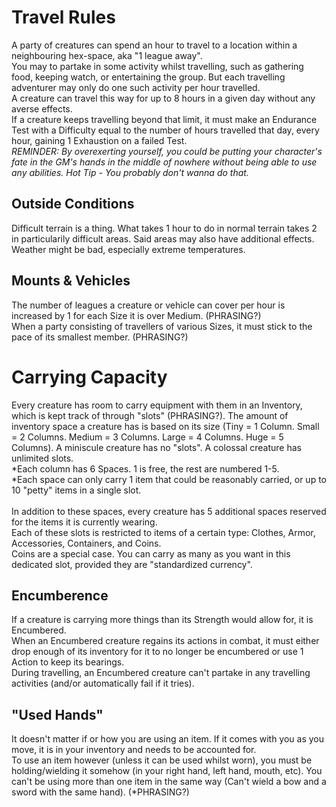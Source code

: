 # Travel Rules 
A party of creatures can spend an hour to travel to a location within a neighbouring hex-space, aka "1 league away". <br>
You may to partake in some activity whilst travelling, such as gathering food, keeping watch, or entertaining the group. But each travelling adventurer may only do one such activity per hour travelled. <br>
A creature can travel this way for up to 8 hours in a given day without any averse effects. <br>
If a creature keeps travelling beyond that limit, it must make an Endurance Test with a Difficulty equal to the number of hours travelled that day, every hour, gaining 1 Exhaustion on a failed Test. <br>
*REMINDER: By overexerting yourself, you could be putting your character's fate in the GM's hands in the middle of nowhere without being able to use any abilities. Hot Tip - You probably don't wanna do that.*

## Outside Conditions
Difficult terrain is a thing. What takes 1 hour to do in normal terrain takes 2 in particularily difficult areas. Said areas may also have additional effects. <br>
Weather might be bad, especially extreme temperatures. <br>

## Mounts & Vehicles
The number of leagues a creature or vehicle can cover per hour is increased by 1 for each Size it is over Medium. (PHRASING?) <br>
When a party consisting of travellers of various Sizes, it must stick to the pace of its smallest member. (PHRASING?)

# Carrying Capacity
Every creature has room to carry equipment with them in an Inventory, which is kept track of through "slots" (PHRASING?). The amount of inventory space a creature has is based on its size (Tiny = 1 Column. Small = 2 Columns. Medium = 3 Columns. Large = 4 Columns. Huge = 5 Columns). A miniscule creature has no "slots". A colossal creature has unlimited slots. <br>
*Each column has 6 Spaces. 1 is free, the rest are numbered 1-5.<br>
*Each space can only carry 1 item that could be reasonably carried, or up to 10 "petty" items in a single slot.
<br><br>
In addition to these spaces, every creature has 5 additional spaces reserved for the items it is currently wearing.<br>
Each of these slots is restricted to items of a certain type: Clothes, Armor, Accessories, Containers, and Coins.<br>
Coins are a special case. You can carry as many as you want in this dedicated slot, provided they are "standardized currency".

## Encumberence
If a creature is carrying more things than its Strength would allow for, it is Encumbered.<br>
When an Encumbered creature regains its actions in combat, it must either drop enough of its inventory for it to no longer be encumbered or use 1 Action to keep its bearings.<br>
During travelling, an Encumbered creature can't partake in any travelling activities (and/or automatically fail if it tries).

## "Used Hands"
It doesn't matter if or how you are using an item. If it comes with you as you move, it is in your inventory and needs to be accounted for.<br>
To use an item however (unless it can be used whilst worn), you must be holding/wielding it somehow (in your right hand, left hand, mouth, etc). You can't be using more than one item in the same way (Can't wield a bow and a sword with the same hand). (*PHRASING?)